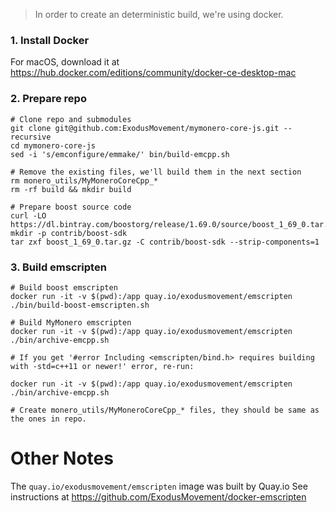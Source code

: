 > In order to create an deterministic build, we're using docker.

### 1. Install Docker

For macOS, download it at https://hub.docker.com/editions/community/docker-ce-desktop-mac

### 2. Prepare repo

```shell
# Clone repo and submodules
git clone git@github.com:ExodusMovement/mymonero-core-js.git --recursive
cd mymonero-core-js
sed -i 's/emconfigure/emmake/' bin/build-emcpp.sh

# Remove the existing files, we'll build them in the next section
rm monero_utils/MyMoneroCoreCpp_*
rm -rf build && mkdir build

# Prepare boost source code
curl -LO https://dl.bintray.com/boostorg/release/1.69.0/source/boost_1_69_0.tar.gz
mkdir -p contrib/boost-sdk
tar zxf boost_1_69_0.tar.gz -C contrib/boost-sdk --strip-components=1
```

### 3. Build emscripten

```shell
# Build boost emscripten
docker run -it -v $(pwd):/app quay.io/exodusmovement/emscripten ./bin/build-boost-emscripten.sh

# Build MyMonero emscripten
docker run -it -v $(pwd):/app quay.io/exodusmovement/emscripten ./bin/archive-emcpp.sh

# If you get '#error Including <emscripten/bind.h> requires building with -std=c++11 or newer!' error, re-run:

docker run -it -v $(pwd):/app quay.io/exodusmovement/emscripten ./bin/archive-emcpp.sh

# Create monero_utils/MyMoneroCoreCpp_* files, they should be same as the ones in repo.
```

# Other Notes

The `quay.io/exodusmovement/emscripten` image was built by Quay.io
See instructions at https://github.com/ExodusMovement/docker-emscripten